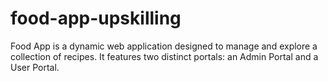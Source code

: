 # food-app-upskilling
Food App is a dynamic web application designed to manage and explore a collection of recipes. It features two distinct portals: an Admin Portal and a User Portal.
